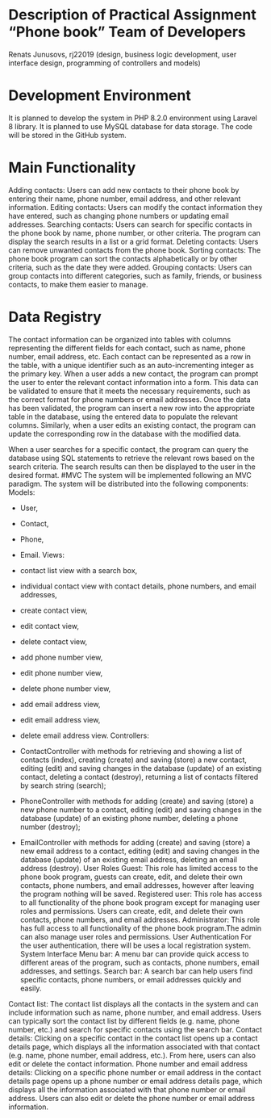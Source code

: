 # Description of Practical Assignment “Phone book” Team of Developers
Renats Junusovs, rj22019 (design, business logic development, user interface design, programming of controllers and models)
# Development Environment
It is planned to develop the system in PHP 8.2.0 environment using Laravel 8 library. It is planned to use MySQL database for data storage. The code will be stored in the GitHub system.
# Main Functionality
Adding contacts: Users can add new contacts to their phone book by entering their name, phone number, email address, and other relevant information.
Editing contacts: Users can modify the contact information they have entered, such as changing phone numbers or updating email addresses.
Searching contacts: Users can search for specific contacts in the phone book by name, phone number, or other criteria. The program can display the search results in a list or a grid format.
Deleting contacts: Users can remove unwanted contacts from the phone book.
Sorting contacts: The phone book program can sort the contacts alphabetically or by other criteria, such as the date they were added.
Grouping contacts: Users can group contacts into different categories, such as family, friends, or business contacts, to make them easier to manage.
# Data Registry
The contact information can be organized into tables with columns representing the different fields for each contact, such as name, phone number, email address, etc. Each contact can be represented as a row in the table, with a unique identifier such as an auto-incrementing integer as the primary key.
When a user adds a new contact, the program can prompt the user to enter the relevant contact information into a form. This data can be validated to ensure that it meets the necessary requirements, such as the correct format for phone numbers or email addresses.
Once the data has been validated, the program can insert a new row into the appropriate table in the database, using the entered data to populate the relevant columns. Similarly, when a user edits an existing contact, the program can update the corresponding row in the database with the modified data.
      
When a user searches for a specific contact, the program can query the database using SQL statements to retrieve the relevant rows based on the search criteria. The search results can then be displayed to the user in the desired format.
#MVC
The system will be implemented following an MVC paradigm. The system will be distributed into the following components:
Models:
- User,
- Contact,
- Phone,
- Email.
Views:
- contact list view with a search box,
- individual contact view with contact details, phone numbers, and email addresses,
- create contact view,
- edit contact view,
- delete contact view,
   
- add phone number view,
- edit phone number view,
- delete phone number view,
- add email address view,
- edit email address view,
- delete email address view.
Controllers:
- ContactController with methods for retrieving and showing a list of contacts (index),
creating (create) and saving (store) a new contact, editing (edit) and saving changes in the database (update) of an existing contact, deleting a contact (destroy), returning a list of contacts filtered by search string (search);
- PhoneController with methods for adding (create) and saving (store) a new phone number to a contact, editing (edit) and saving changes in the database (update) of an existing phone number, deleting a phone number (destroy);
- EmailController with methods for adding (create) and saving (store) a new email address to a contact, editing (edit) and saving changes in the database (update) of an existing email address, deleting an email address (destroy).
User Roles
Guest: This role has limited access to the phone book program, guests can create, edit, and delete their own contacts, phone numbers, and email addresses, however after leaving the program nothing will be saved.
Registered user:
This role has access to all functionality of the phone book program except for managing user roles and permissions. Users can create, edit, and delete their own contacts, phone numbers, and email addresses.
Administrator:
This role has full access to all functionality of the phone book program.The admin can also manage user roles and permissions.
User Authentication
For the user authentication, there will be uses a local registration system.
System Interface
Menu bar: A menu bar can provide quick access to different areas of the program, such as contacts, phone numbers, email addresses, and settings.
Search bar: A search bar can help users find specific contacts, phone numbers, or email addresses quickly and easily.
   
Contact list: The contact list displays all the contacts in the system and can include information such as name, phone number, and email address. Users can typically sort the contact list by different fields (e.g. name, phone number, etc.) and search for specific contacts using the search bar.
Contact details: Clicking on a specific contact in the contact list opens up a contact details page, which displays all the information associated with that contact (e.g. name, phone number, email address, etc.). From here, users can also edit or delete the contact information.
Phone number and email address details: Clicking on a specific phone number or email address in the contact details page opens up a phone number or email address details page, which displays all the information associated with that phone number or email address. Users can also edit or delete the phone number or email address information.
 
